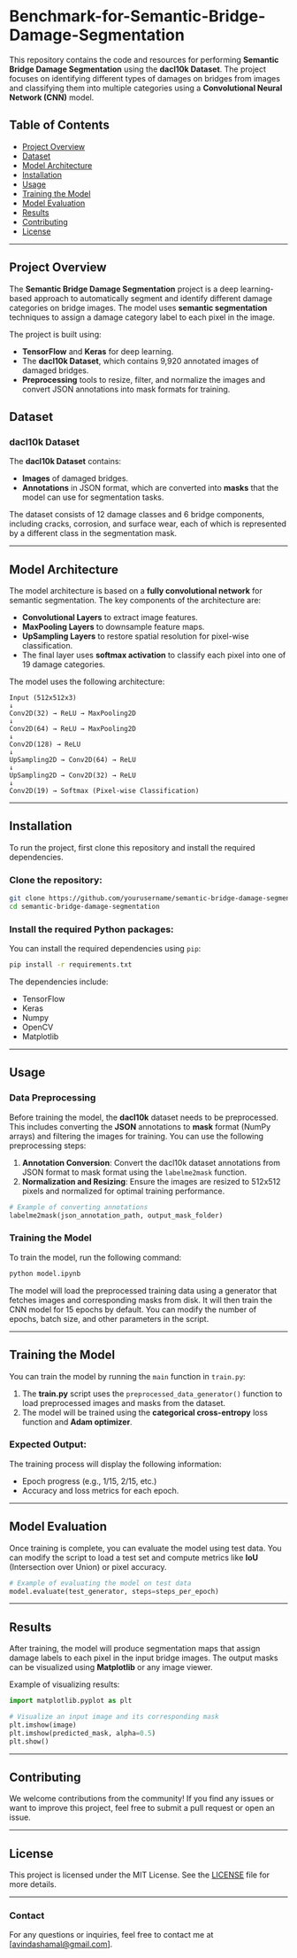 # **Benchmark-for-Semantic-Bridge-Damage-Segmentation**


This repository contains the code and resources for performing **Semantic Bridge Damage Segmentation** using the **dacl10k Dataset**. The project focuses on identifying different types of damages on bridges from images and classifying them into multiple categories using a **Convolutional Neural Network (CNN)** model.

## Table of Contents
- [Project Overview](#project-overview)
- [Dataset](#dataset)
- [Model Architecture](#model-architecture)
- [Installation](#installation)
- [Usage](#usage)
- [Training the Model](#training-the-model)
- [Model Evaluation](#model-evaluation)
- [Results](#results)
- [Contributing](#contributing)
- [License](#license)

---

## **Project Overview**

The **Semantic Bridge Damage Segmentation** project is a deep learning-based approach to automatically segment and identify different damage categories on bridge images. The model uses **semantic segmentation** techniques to assign a damage category label to each pixel in the image.

The project is built using:
- **TensorFlow** and **Keras** for deep learning.
- The **dacl10k Dataset**, which contains 9,920 annotated images of damaged bridges.
- **Preprocessing** tools to resize, filter, and normalize the images and convert JSON annotations into mask formats for training.

## **Dataset**

### dacl10k Dataset

The **dacl10k Dataset** contains:
- **Images** of damaged bridges.
- **Annotations** in JSON format, which are converted into **masks** that the model can use for segmentation tasks.

The dataset consists of 12 damage classes and 6 bridge components, including cracks, corrosion, and surface wear, each of which is represented by a different class in the segmentation mask.

---

## **Model Architecture**

The model architecture is based on a **fully convolutional network** for semantic segmentation. The key components of the architecture are:
- **Convolutional Layers** to extract image features.
- **MaxPooling Layers** to downsample feature maps.
- **UpSampling Layers** to restore spatial resolution for pixel-wise classification.
- The final layer uses **softmax activation** to classify each pixel into one of 19 damage categories.

The model uses the following architecture:
```plaintext
Input (512x512x3)
↓
Conv2D(32) → ReLU → MaxPooling2D
↓
Conv2D(64) → ReLU → MaxPooling2D
↓
Conv2D(128) → ReLU
↓
UpSampling2D → Conv2D(64) → ReLU
↓
UpSampling2D → Conv2D(32) → ReLU
↓
Conv2D(19) → Softmax (Pixel-wise Classification)
```

---

## **Installation**

To run the project, first clone this repository and install the required dependencies.

### **Clone the repository:**
```bash
git clone https://github.com/yourusername/semantic-bridge-damage-segmentation.git
cd semantic-bridge-damage-segmentation
```

### **Install the required Python packages:**
You can install the required dependencies using `pip`:
```bash
pip install -r requirements.txt
```

The dependencies include:
- TensorFlow
- Keras
- Numpy
- OpenCV
- Matplotlib

---

## **Usage**

### **Data Preprocessing**

Before training the model, the **dacl10k** dataset needs to be preprocessed. This includes converting the **JSON** annotations to **mask** format (NumPy arrays) and filtering the images for training. You can use the following preprocessing steps:

1. **Annotation Conversion**: Convert the dacl10k dataset annotations from JSON format to mask format using the `labelme2mask` function.
2. **Normalization and Resizing**: Ensure the images are resized to 512x512 pixels and normalized for optimal training performance.

```python
# Example of converting annotations
labelme2mask(json_annotation_path, output_mask_folder)
```

### **Training the Model**

To train the model, run the following command:
```bash
python model.ipynb
```

The model will load the preprocessed training data using a generator that fetches images and corresponding masks from disk. It will then train the CNN model for 15 epochs by default. You can modify the number of epochs, batch size, and other parameters in the script.

---

## **Training the Model**

You can train the model by running the `main` function in `train.py`:

1. The **train.py** script uses the `preprocessed_data_generator()` function to load preprocessed images and masks from the dataset.
2. The model will be trained using the **categorical cross-entropy** loss function and **Adam optimizer**.

### **Expected Output**:
The training process will display the following information:
- Epoch progress (e.g., 1/15, 2/15, etc.)
- Accuracy and loss metrics for each epoch.

---

## **Model Evaluation**

Once training is complete, you can evaluate the model using test data. You can modify the script to load a test set and compute metrics like **IoU** (Intersection over Union) or pixel accuracy.

```python
# Example of evaluating the model on test data
model.evaluate(test_generator, steps=steps_per_epoch)
```

---

## **Results**

After training, the model will produce segmentation maps that assign damage labels to each pixel in the input bridge images. The output masks can be visualized using **Matplotlib** or any image viewer.

Example of visualizing results:
```python
import matplotlib.pyplot as plt

# Visualize an input image and its corresponding mask
plt.imshow(image)
plt.imshow(predicted_mask, alpha=0.5)
plt.show()
```

---

## **Contributing**

We welcome contributions from the community! If you find any issues or want to improve this project, feel free to submit a pull request or open an issue.

---

## **License**

This project is licensed under the MIT License. See the [LICENSE](LICENSE) file for more details.

---

### **Contact**

For any questions or inquiries, feel free to contact me at [avindashamal@gmail.com].
